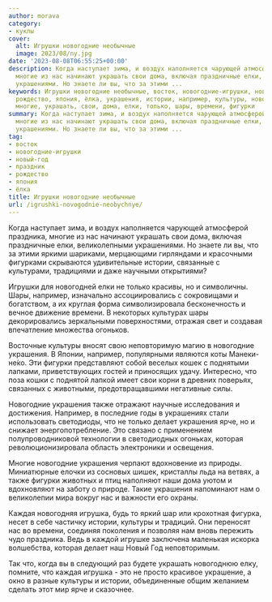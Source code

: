 ```yaml
---
author: morava
category:
- куклы
cover:
  alt: Игрушки новогодние необычные
  image: 2023/08/ny.jpg
date: '2023-08-08T06:55:25+00:00'
description: Когда наступает зима, и воздух наполняется чарующей атмосферой праздника,
  многие из нас начинают украшать свои дома, включая праздничные елки, великолепными
  украшениями. Но знаете ли вы, что за этими ...
keywords: Игрушки новогодние необычные, восток, новогодние-игрушки, новый-год, праздник,
  рождество, япония, ёлка, украшения, истории, например, культуры, новогодние, праздника,
  многие, украшать, свои, дома, елки, только, шары, времени, фигурки
summary: Когда наступает зима, и воздух наполняется чарующей атмосферой праздника,
  многие из нас начинают украшать свои дома, включая праздничные елки, великолепными
  украшениями. Но знаете ли вы, что за этими ...
tag:
- восток
- новогодние-игрушки
- новый-год
- праздник
- рождество
- япония
- ёлка
title: Игрушки новогодние необычные
url: /igrushki-novogodnie-neobychnye/
---
```


Когда наступает зима, и воздух наполняется чарующей атмосферой праздника, многие из нас начинают украшать свои дома, включая праздничные елки, великолепными украшениями. Но знаете ли вы, что за этими яркими шариками, мерцающими гирляндами и красочными фигурками скрываются удивительные истории, связанные с культурами, традициями и даже научными открытиями?

Игрушки для новогодней елки не только красивы, но и символичны. Шары, например, изначально ассоциировались с сокровищами и богатством, а их круглая форма символизировала бесконечность и вечное движение времени. В некоторых культурах шары декорировались зеркальными поверхностями, отражая свет и создавая впечатление множества огоньков.

Восточные культуры вносят свою неповторимую магию в новогодние украшения. В Японии, например, популярными являются коты Манеки-не́ко. Эти фигурки представляют собой веселых кошек с поднятыми лапками, приветствующих гостей и приносящих удачу. Интересно, что поза кошки с поднятой лапкой имеет свои корни в древних поверьях, связанных с животными, предотвращавшими негативные силы.

Новогодние украшения также отражают научные исследования и достижения. Например, в последние годы в украшениях стали использовать светодиоды, что не только делает украшения ярче, но и снижает энергопотребление. Это связано с применением полупроводниковой технологии в светодиодных огоньках, которая революционизировала область электроники и освещения.

Многие новогодние украшения черпают вдохновение из природы. Миниатюрные елочки из сосновых шишек, кристаллы льда на ветвях, а также фигурки животных и птиц наполняют наши дома уютом и вдохновляют на заботу о природе. Такие украшения напоминают нам о великолепии мира вокруг нас и важности его охраны.

Каждая новогодняя игрушка, будь то яркий шар или крохотная фигурка, несет в себе частичку истории, культуры и традиций. Они переносят нас во времени, соединяя поколения и позволяя нам вновь пережить чудо праздника. Ведь в каждой игрушке заключена маленькая искорка волшебства, которая делает наш Новый Год неповторимым.

Так что, когда вы в следующий раз будете украшать новогоднюю елку, помните, что каждая игрушка \- это не просто красивое украшение, а окно в разные культуры и истории, объединенные общим желанием сделать этот мир ярче и сказочнее.